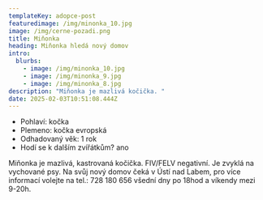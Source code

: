 ```yaml
---
templateKey: adopce-post
featuredimage: /img/minonka_10.jpg
image: /img/cerne-pozadi.png
title: Miňonka
heading: Miňonka hledá nový domov
intro:
  blurbs:
    - image: /img/minonka_10.jpg
    - image: /img/minonka_9.jpg
    - image: /img/minonka_8.jpg
description: "Miňonka je mazlivá kočička. "
date: 2025-02-03T10:51:08.444Z
---
```



* P﻿ohlaví: kočka 
* P﻿lemeno: kočka evropská
* O﻿dhadovaný věk: 1 rok 
* H﻿odí se k dalším zvířátkům? ano

M﻿iňonka je mazlivá, kastrovaná kočička. FIV/FELV negativní. Je zvyklá na vychované psy. Na svůj nový domov čeká v Ústí nad Labem, pro více informací volejte na tel.: 728 180 656 všední dny po 18hod a víkendy mezi 9-20h.